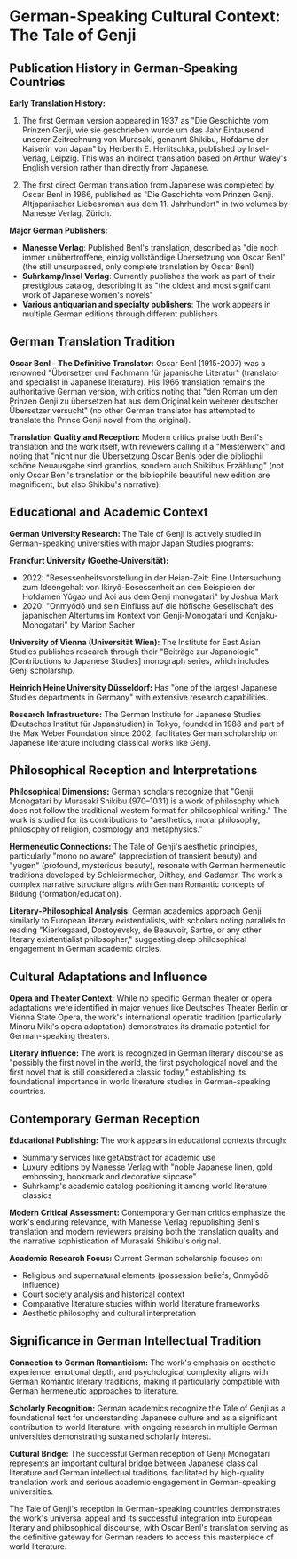 # German-Speaking Cultural Context: The Tale of Genji

## Publication History in German-Speaking Countries

**Early Translation History:**
1. The first German version appeared in 1937 as "Die Geschichte vom Prinzen Genji, wie sie geschrieben wurde um das Jahr Eintausend unserer Zeitrechnung von Murasaki, genannt Shikibu, Hofdame der Kaiserin von Japan" by Herberth E. Herlitschka, published by Insel-Verlag, Leipzig. This was an indirect translation based on Arthur Waley's English version rather than directly from Japanese.

2. The first direct German translation from Japanese was completed by Oscar Benl in 1966, published as "Die Geschichte vom Prinzen Genji. Altjapanischer Liebesroman aus dem 11. Jahrhundert" in two volumes by Manesse Verlag, Zürich.

**Major German Publishers:**
- **Manesse Verlag**: Published Benl's translation, described as "die noch immer unübertroffene, einzig vollständige Übersetzung von Oscar Benl" (the still unsurpassed, only complete translation by Oscar Benl)
- **Suhrkamp/Insel Verlag**: Currently publishes the work as part of their prestigious catalog, describing it as "the oldest and most significant work of Japanese women's novels"
- **Various antiquarian and specialty publishers**: The work appears in multiple German editions through different publishers

## German Translation Tradition

**Oscar Benl - The Definitive Translator:**
Oscar Benl (1915-2007) was a renowned "Übersetzer und Fachmann für japanische Literatur" (translator and specialist in Japanese literature). His 1966 translation remains the authoritative German version, with critics noting that "den Roman um den Prinzen Genji zu übersetzen hat aus dem Original kein weiterer deutscher Übersetzer versucht" (no other German translator has attempted to translate the Prince Genji novel from the original).

**Translation Quality and Reception:**
Modern critics praise both Benl's translation and the work itself, with reviewers calling it a "Meisterwerk" and noting that "nicht nur die Übersetzung Oscar Benls oder die bibliophil schöne Neuausgabe sind grandios, sondern auch Shikibus Erzählung" (not only Oscar Benl's translation or the bibliophile beautiful new edition are magnificent, but also Shikibu's narrative).

## Educational and Academic Context

**German University Research:**
The Tale of Genji is actively studied in German-speaking universities with major Japan Studies programs:

**Frankfurt University (Goethe-Universität):**
- 2022: "Besessenheitsvorstellung in der Heian-Zeit: Eine Untersuchung zum Ideengehalt von Ikiryô-Besessenheit an den Beispielen der Hofdamen Yûgao und Aoi aus dem Genji monogatari" by Joshua Mark
- 2020: "Onmyôdô und sein Einfluss auf die höfische Gesellschaft des japanischen Altertums im Kontext von Genji-Monogatari und Konjaku-Monogatari" by Marion Sacher

**University of Vienna (Universität Wien):**
The Institute for East Asian Studies publishes research through their "Beiträge zur Japanologie" [Contributions to Japanese Studies] monograph series, which includes Genji scholarship.

**Heinrich Heine University Düsseldorf:**
Has "one of the largest Japanese Studies departments in Germany" with extensive research capabilities.

**Research Infrastructure:**
The German Institute for Japanese Studies (Deutsches Institut für Japanstudien) in Tokyo, founded in 1988 and part of the Max Weber Foundation since 2002, facilitates German scholarship on Japanese literature including classical works like Genji.

## Philosophical Reception and Interpretations

**Philosophical Dimensions:**
German scholars recognize that "Genji Monogatari by Murasaki Shikibu (970–1031) is a work of philosophy which does not follow the traditional western format for philosophical writing." The work is studied for its contributions to "aesthetics, moral philosophy, philosophy of religion, cosmology and metaphysics."

**Hermeneutic Connections:**
The Tale of Genji's aesthetic principles, particularly "mono no aware" (appreciation of transient beauty) and "yugen" (profound, mysterious beauty), resonate with German hermeneutic traditions developed by Schleiermacher, Dilthey, and Gadamer. The work's complex narrative structure aligns with German Romantic concepts of Bildung (formation/education).

**Literary-Philosophical Analysis:**
German academics approach Genji similarly to European literary existentialists, with scholars noting parallels to reading "Kierkegaard, Dostoyevsky, de Beauvoir, Sartre, or any other literary existentialist philosopher," suggesting deep philosophical engagement in German academic circles.

## Cultural Adaptations and Influence

**Opera and Theater Context:**
While no specific German theater or opera adaptations were identified in major venues like Deutsches Theater Berlin or Vienna State Opera, the work's international operatic tradition (particularly Minoru Miki's opera adaptation) demonstrates its dramatic potential for German-speaking theaters.

**Literary Influence:**
The work is recognized in German literary discourse as "possibly the first novel in the world, the first psychological novel and the first novel that is still considered a classic today," establishing its foundational importance in world literature studies in German-speaking countries.

## Contemporary German Reception

**Educational Publishing:**
The work appears in educational contexts through:
- Summary services like getAbstract for academic use
- Luxury editions by Manesse Verlag with "noble Japanese linen, gold embossing, bookmark and decorative slipcase"
- Suhrkamp's academic catalog positioning it among world literature classics

**Modern Critical Assessment:**
Contemporary German critics emphasize the work's enduring relevance, with Manesse Verlag republishing Benl's translation and modern reviewers praising both the translation quality and the narrative sophistication of Murasaki Shikibu's original.

**Academic Research Focus:**
Current German scholarship focuses on:
- Religious and supernatural elements (possession beliefs, Onmyōdō influence)
- Court society analysis and historical context
- Comparative literature studies within world literature frameworks
- Aesthetic philosophy and cultural interpretation

## Significance in German Intellectual Tradition

**Connection to German Romanticism:**
The work's emphasis on aesthetic experience, emotional depth, and psychological complexity aligns with German Romantic literary traditions, making it particularly compatible with German hermeneutic approaches to literature.

**Scholarly Recognition:**
German academics recognize the Tale of Genji as a foundational text for understanding Japanese culture and as a significant contribution to world literature, with ongoing research in multiple German universities demonstrating sustained scholarly interest.

**Cultural Bridge:**
The successful German reception of Genji Monogatari represents an important cultural bridge between Japanese classical literature and German intellectual traditions, facilitated by high-quality translation work and serious academic engagement in German-speaking universities.

The Tale of Genji's reception in German-speaking countries demonstrates the work's universal appeal and its successful integration into European literary and philosophical discourse, with Oscar Benl's translation serving as the definitive gateway for German readers to access this masterpiece of world literature.